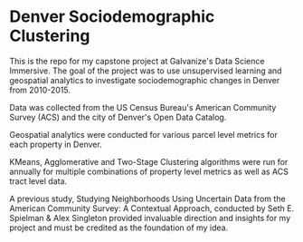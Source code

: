 # Denver Sociodemographic Clustering

This is the repo for my capstone project at Galvanize's Data Science Immersive. The goal of the project was to use unsupervised learning and geospatial analytics to investigate sociodemographic changes in Denver from 2010-2015.

Data was collected from the US Census Bureau's American Community Survey (ACS) and the city of Denver's Open Data Catalog. 

Geospatial analytics were conducted for various parcel level metrics for each property in Denver. 

KMeans, Agglomerative and Two-Stage Clustering algorithms were run for annually for multiple combinations of property level metrics as well as ACS tract level data. 

A previous study, Studying Neighborhoods Using Uncertain Data from the American Community Survey: A Contextual Approach, conducted by Seth E. Spielman & Alex Singleton provided invaluable direction and insights for my project and must be credited as the foundation of my idea. 



